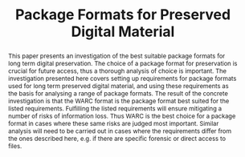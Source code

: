 ---
abstract: 'This paper presents an investigation of the best suitable package formats
  for long term digital preservation. The choice of a package format for preservation
  is crucial for future access, thus a thorough analysis of choice is important.

  The investigation presented here covers setting up requirements for package formats
  used for long term preserved digital material, and using these requirements as the
  basis for analysing a range of package formats.

  The result of the concrete investigation is that the WARC format is the package
  format best suited for the listed requirements. Fulfilling the listed requirements
  will ensure mitigating a number of risks of information loss. Thus WARC is the best
  choice for a package format in cases where these same risks are judged most

  important. Similar analysis will need to be carried out in cases where the requirements
  differ from the ones described here, e.g. if there are specific forensic or direct
  access to files.'
creators:
- Eld Zierau
date: null
document_url: https://services.phaidra.univie.ac.at/api/object/o:293682/download
grand_parent: iPRES
institutions: []
keywords:
- ischool
- toronto
- canada
- package formats
- digital preservation
- bit preservation
landing_page_url: https://phaidra.univie.ac.at/o:293682
language: eng
layout: publication
license: CC BY-NC-SA 3.0 AT
notes_url: null
parent: iPRES 2012
publication_type: paper
size: 644237
slides_url: null
source_name: iPRES
stream_url: null
title: Package Formats for Preserved Digital Material
year: 2012
---